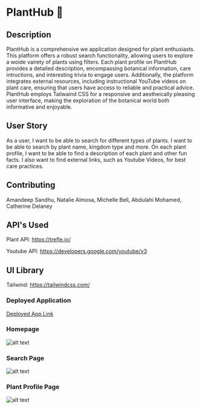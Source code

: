 # PlantHub 🌱

## Description
PlantHub is a comprehensive we application designed for plant enthusiasts. This platform offers a robust search functionality, allowing users to explore a woide vairety of plants using filters. Each plant profile on PlantHub provides a detailed description, encompassing botanical information, care intructions, and interesting trivia to engage users. Additionally, the platform integrates external resources, including instructional YouTube videos on plant care, ensuring that users have access to reliable and practical advice. PlantHub employs Tailwaind CSS for a responsive and aestheically pleasing user interface, making the exploration of the botanical world both informative and enjoyable.

## User Story
As a user, I want to be able to search for different types of plants. I want to be able to search by plant name, kingdom type and more. On each plant profile, I want to be able to find a description of each plant and other fun facts. I also want to find external links, such as Youtube Videos, for best care practices.

## Contributing
Amandeep Sandhu,
Natalie Almosa,
Michelle Bell,
Abdulahi Mohamed,
Catherine Delaney

## API's Used
Plant API: https://trefle.io/

Youtube API: https://developers.google.com/youtube/v3

## UI Library
Tailwind: https://tailwindcss.com/

### Deployed Application 
[Deployed App Link](https://nalmosa.github.io/planthub/)

### Homepage 
![alt text](planthub_homepage.png)

### Search Page
![alt text](planthub_search.png)

### Plant Profile Page
![alt text](planthub_plantprofile.png)